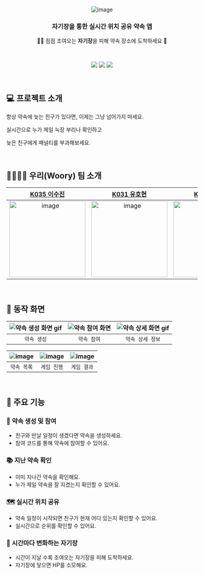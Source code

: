  <br/>
<br/>

 <div align="center">

![image](https://user-images.githubusercontent.com/74997185/202838046-6dd53a27-f7bd-4f92-9044-685179378a42.png)

### 자기장을 통한 실시간 위치 공유 약속 앱
🏃‍♂ 점점 조여오는 **자기장**을 피해 약속 장소에 도착하세요 🏃‍

<br/>

<img src="https://img.shields.io/badge/Kotlin-7F52FF?style=flat&logo=Kotlin&logoColor=white"/> <img src="https://img.shields.io/badge/Android-3DDC84?style=flat&logo=Android&logoColor=white"/> <img src="https://img.shields.io/badge/Firebase-FFCA28?style=flat&logo=Firebase&logoColor=white"/>

</div>

 <br/>

## 💻 프로젝트 소개

항상 약속에 늦는 친구가 있다면, 이제는 그냥 넘어가지 마세요.

실시간으로 누가 제일 늑장 부리나 확인하고

늦은 친구에게 패널티를 부과해보세요.

<br/>

## 👨‍👩‍👧‍👧 우리(Woory) 팀 소개

| [K035 이수진](https://github.com/tnwlsgk1002)                                                                                                                                               | [K031 유호현](https://github.com/fbghgus123)                                                                                                                                                | [K050 조재우](https://github.com/swjw13)                                                                                                                                                    | [K045 전도명](https://github.com/soulplay95)                                                                                                                                                 |
|:-----------------------------------------------------------------------------------------------------------------------------------------------------------------------------------:|:-----------------------------------------------------------------------------------------------------------------------------------------------------------------------------------:|:-----------------------------------------------------------------------------------------------------------------------------------------------------------------------------------:|:------------------------------------------------------------------------------------------------------------------------------------------------------------------------------------:|
| <img title="" src="https://user-images.githubusercontent.com/76458724/198956110-4e0fcdb1-e340-4016-b05f-81d7ecab7cc4.png" alt="image" data-align="inline" width="200" height="200"> | <img title="" src="https://user-images.githubusercontent.com/76458724/198955768-ee2b5d7a-7049-491f-b71b-2f666269e728.png" alt="image" data-align="inline" width="200" height="200"> | <img title="" src="https://user-images.githubusercontent.com/75927312/202914276-0c7efa89-e9e4-4f22-a685-3709ee30dc1e.jpeg" alt="image" data-align="inline" width="200" height="200"> | <img title="" src="https://user-images.githubusercontent.com/76619688/203909694-dc5aec09-585c-483a-a7ea-635e90d63ef8.jpeg" alt="image" data-align="inline" width="200" height="200"> |

<br/>

## 📱 동작 화면

| <img src="https://user-images.githubusercontent.com/76458724/203896151-62ea7001-e642-4eb4-8ff2-ff1cbdddecf6.gif" title="" alt="약속 생성 화면 gif" data-align="center"> | <img src="https://user-images.githubusercontent.com/76458724/203894007-7502a616-458b-4860-81f9-8f199e74f2a9.gif" title="" alt="약속 참여 화면" data-align="center"> | <img src="https://user-images.githubusercontent.com/76458724/203896498-968323b3-18c3-4d17-8b15-16291ebd31b4.gif" title="" alt="약속 상세 화면 gif" data-align="center"> |
|:-----------------------------------------------------------------------------------------------------------------------------------------------------------------:|:-------------------------------------------------------------------------------------------------------------------------------------------------------------:|:-----------------------------------------------------------------------------------------------------------------------------------------------------------------:|
| `약속 생성`                                                                                                                                                             | `약속 참여`                                                                                                                                                         | `약속 상세 정보`                                                                                                                                                          |

| ![image](https://user-images.githubusercontent.com/76458724/203897059-e3f367fc-5171-4398-930d-c5f11ccbfa0c.png) | ![image](https://user-images.githubusercontent.com/76458724/203897059-e3f367fc-5171-4398-930d-c5f11ccbfa0c.png) | ![image](https://user-images.githubusercontent.com/76458724/203897059-e3f367fc-5171-4398-930d-c5f11ccbfa0c.png) |
|:---------------------------------------------------------------------------------------------------------------:|:---------------------------------------------------------------------------------------------------------------:|:---------------------------------------------------------------------------------------------------------------:|
| `약속 목록`                                                                                                           | `게임 진행`                                                                                                           | `게임 결과`                                                                               |

<br/>

## 🌟 주요 기능

### 🤙 약속 생성 및 참여
- 친구와 만날 일정이 생겼다면 약속을 생성하세요.
- 참여 코드를 통해 약속에 참여할 수 있어요.

### 📚 지난 약속 확인
- 이미 지나간 약속을 확인해요.
- 누가 제일 약속을 잘 지켰는지 확인할 수 있어요.

### 🗺 실시간 위치 공유
- 약속 일정이 시작되면 친구가 현재 어디 있는지 확인할 수 있어요.
- 실시간으로 순위를 확인할 수 있어요.

### 🌈 시간마다 변화하는 자기장
- 시간이 지날 수록 조여오는 자기장을 피해 도착하세요.
- 자기장에 닿으면 HP를 소모해요.
